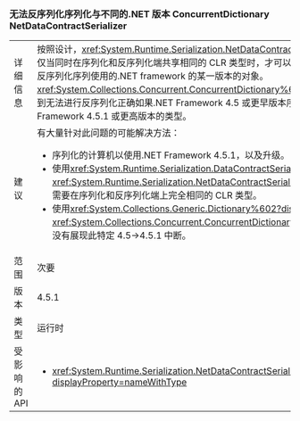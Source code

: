 ### <a name="netdatacontractserializer-fails-to-deserialize-a-concurrentdictionary-serialized-with-a-different-net-version"></a>无法反序列化序列化与不同的.NET 版本 ConcurrentDictionary NetDataContractSerializer

|   |   |
|---|---|
|详细信息|按照设计，<xref:System.Runtime.Serialization.NetDataContractSerializer?displayProperty=name>仅当同时在序列化和反序列化端共享相同的 CLR 类型时，才可以使用。 因此，不保证可以由不同版本反序列化序列使用的.NET framework 的某一版本的对象。<xref:System.Collections.Concurrent.ConcurrentDictionary%602?displayProperty=name> 是已知到无法进行反序列化正确如果.NET Framework 4.5 或更早版本序列化和反序列化使用.NET Framework 4.5.1 或更高版本的类型。|
|建议|有大量针对此问题的可能解决方法：<ul><li>序列化的计算机以使用.NET Framework 4.5.1，以及升级。</li><li>使用<xref:System.Runtime.Serialization.DataContractSerializer?displayProperty=name>而不是<xref:System.Runtime.Serialization.NetDataContractSerializer?displayProperty=name>如这不需要在序列化和反序列化端上完全相同的 CLR 类型。</li><li>使用<xref:System.Collections.Generic.Dictionary%602?displayProperty=name>而不是<xref:System.Collections.Concurrent.ConcurrentDictionary%602?displayProperty=name>由于没有展现此特定 4.5-&gt;4.5.1 中断。</li></ul>|
|范围|次要|
|版本|4.5.1|
|类型|运行时|
|受影响的 API|<ul><li><xref:System.Runtime.Serialization.NetDataContractSerializer.Deserialize(System.IO.Stream)?displayProperty=nameWithType></li></ul>|

